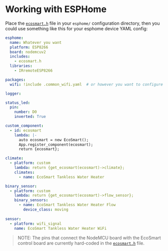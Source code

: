 # Working with ESPHome

Place the [`ecosmart.h`](ecosmart.h) file in your `esphome/` configuration directory, then you could use something like this for your esphome device YAML config:

```yaml
esphome:
  name: Whatever you want
  platform: ESP8266
  board: nodemcuv2
  includes:
    - ecosmart.h
  libraries:
    - IRremoteESP8266

packages:
  wifi: !include .common_wifi.yaml  # or however you want to configure wifi

logger:

status_led:
  pin:
    number: D0
    inverted: True

custom_component:
  - id: ecosmart
    lambda: |-
      auto ecosmart = new EcoSmart();
      App.register_component(ecosmart);
      return {ecosmart};

climate:
  - platform: custom
    lambda: return {get_ecosmart(ecosmart)->climate};
    climates:
      - name: EcoSmart Tankless Water Heater

binary_sensor:
  - platform: custom
    lambda: return {get_ecosmart(ecosmart)->flow_sensor};
    binary_sensors:
      - name: EcoSmart Tankless Water Heater Flow
        device_class: moving
        
sensor:
  - platform: wifi_signal
    name: EcoSmart Tankless Water Heater WiFi
```

> NOTE: The pins that connect the NodeMCU board with the EcoSmart control board are currently hard-coded in the [`ecosmart.h`](ecosmart.h) file.
